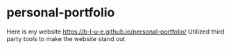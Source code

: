 # personal-portfolio 
Here is my website https://b-l-u-e.github.io/personal-portfolio/
Utilized third party tools to make the website stand out
